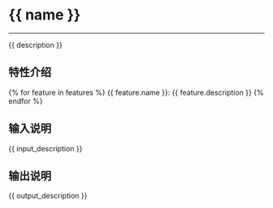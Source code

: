 # {{ name }}
---
{{ description }}

## 特性介绍

{% for feature in features %}
{{ feature.name }}: {{ feature.description }}
{% endfor %}

## 输入说明

{{ input_description }}

## 输出说明

{{ output_description }}

